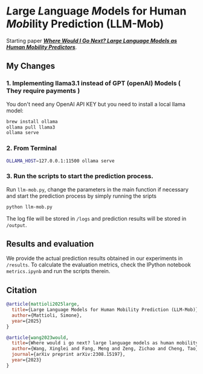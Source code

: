 # ***L***arge ***L***anguage ***M***odels for Human ***Mob***ility Prediction (LLM-Mob)

Starting paper ***[Where Would I Go Next? Large Language Models as Human Mobility Predictors](https://arxiv.org/abs/2308.15197)***.

## My Changes
### 1. Implementing llama3.1 instead of GPT (openAI) Models ( They require payments )
You don't need any OpenAI API KEY but you need to install a local llama model:
```bash
brew install ollama
ollama pull llama3
ollama serve
```
### 2. From Terminal
```bash
OLLAMA_HOST=127.0.0.1:11500 ollama serve
```
### 3. Run the scripts to start the prediction process.
Run `llm-mob.py`, change the parameters in the main function if necessary and start the prediction process by simply running the sripts
```bash
python llm-mob.py
```
The log file will be stored in `/logs` and prediction results will be stored in `/output`.

## Results and evaluation
We provide the actual prediction results obtained in our experiments in `/results`. 
To calculate the evaluation metrics, check the IPython notebook `metrics.ipynb` and run the scripts therein.


## Citation

```bibtex
@article{mattioli2025large,
  title={Large Language Models for Human Mobility Prediction (LLM-Mob)},
  author={Mattioli, Simone},
  year={2025}
}
```
```bibtex
@article{wang2023would,
  title={Where would i go next? large language models as human mobility predictors},
  author={Wang, Xinglei and Fang, Meng and Zeng, Zichao and Cheng, Tao},
  journal={arXiv preprint arXiv:2308.15197},
  year={2023}
}
```